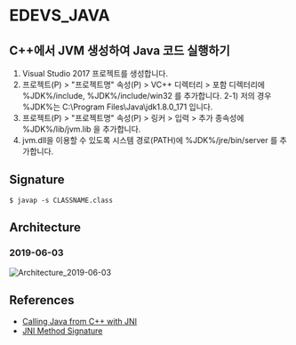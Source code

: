 # EDEVS_JAVA

## C++에서 JVM 생성하여 Java 코드 실행하기
1) Visual Studio 2017 프로젝트를 생성합니다.
2) 프로젝트(P) > "프로젝트명" 속성(P) > VC++ 디렉터리 > 포함 디렉터리에 %JDK%/include, %JDK%/include/win32 를 추가합니다.
2-1) 저의 경우 %JDK%는 C:\Program Files\Java\jdk1.8.0_171 입니다.
3) 프로젝트(P) > "프로젝트명" 속성(P) > 링커 > 입력 > 추가 종속성에 %JDK%/lib/jvm.lib 을 추가합니다.
4) jvm.dll을 이용할 수 있도록 시스템 경로(PATH)에 %JDK%/jre/bin/server 를 추가합니다.

## Signature
```
$ javap -s CLASSNAME.class
```

## Architecture
### 2019-06-03
![Architecture_2019-06-03](https://raw.githubusercontent.com/teamexdevs/EDEVS_JAVA/dev/desim/resource/image/arch_20190603.png)

## References
* [Calling Java from C++ with JNI](https://www.codeproject.com/Articles/993067/Calling-Java-from-Cplusplus-with-JNI)
* [JNI Method Signature](https://codepedia.tistory.com/entry/JNI-Method-signature)